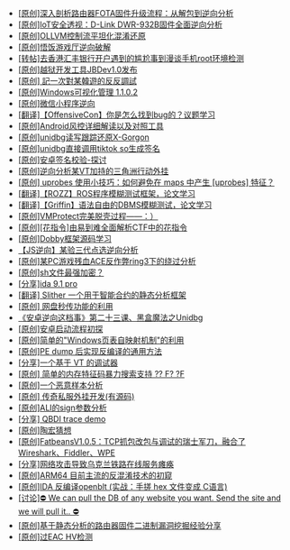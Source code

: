 + [[原创]深入剖析路由器FOTA固件升级流程：从解包到逆向分析](https://bbs.kanxue.com/thread-286209.htm)
+ [[原创]IoT安全透视：D-Link DWR-932B固件全面逆向分析](https://bbs.kanxue.com/thread-286208.htm)
+ [[原创]OLLVM控制流平坦化混淆还原](https://bbs.kanxue.com/thread-286151.htm)
+ [[原创]悟饭游戏厅逆向破解](https://bbs.kanxue.com/thread-286194.htm)
+ [[转帖]去香港汇丰银行开户遇到的尴尬事到漫谈手机root环境检测](https://bbs.kanxue.com/thread-285754.htm)
+ [[原创]越狱开发工具JBDev1.0发布](https://bbs.kanxue.com/thread-286201.htm)
+ [[原创] 記一次對某韓遊的反反調試](https://bbs.kanxue.com/thread-286089.htm)
+ [[原创]Windows可视化管理 1.1.0.2](https://bbs.kanxue.com/thread-284075.htm)
+ [[原创]微信小程序逆向](https://bbs.kanxue.com/thread-286197.htm)
+ [[翻译]【OffensiveCon】你是怎么找到bug的？议题学习](https://bbs.kanxue.com/thread-286204.htm)
+ [[原创]Android风控详细解读以及对照工具](https://bbs.kanxue.com/thread-286120.htm)
+ [[原创]unidbg读写跟踪还原X-Gorgon](https://bbs.kanxue.com/thread-285586.htm)
+ [[原创]unidbg直接调用tiktok so生成签名](https://bbs.kanxue.com/thread-285623.htm)
+ [[原创]安卓签名校验-探讨](https://bbs.kanxue.com/thread-285647.htm)
+ [[原创]逆向分析某VT加持的三角洲行动外挂](https://bbs.kanxue.com/thread-286195.htm)
+ [[原创] uprobes 使用小技巧：如何避免在 maps 中产生 [uprobes] 特征？](https://bbs.kanxue.com/thread-286128.htm)
+ [[翻译]【ROZZ】ROS程序模糊测试框架，论文学习](https://bbs.kanxue.com/thread-286213.htm)
+ [[翻译]【Griffin】语法自由的DBMS模糊测试，论文学习](https://bbs.kanxue.com/thread-286212.htm)
+ [[原创]VMProtect完美脱壳过程——：）](https://bbs.kanxue.com/thread-246429.htm)
+ [[原创][花指令]由易到难全面解析CTF中的花指令](https://bbs.kanxue.com/thread-279604.htm)
+ [[原创]Dobby框架源码学习](https://bbs.kanxue.com/thread-280661.htm)
+ [【JS逆向】某验三代点选逆向分析](https://bbs.kanxue.com/thread-286163.htm)
+ [[原创]某PC游戏残血ACE反作弊ring3下的绕过分析](https://bbs.kanxue.com/thread-284667.htm)
+ [[原创]sh文件最强加密？](https://bbs.kanxue.com/thread-286144.htm)
+ [[分享]ida 9.1 pro](https://bbs.kanxue.com/thread-285999.htm)
+ [[翻译] Slither 一个用于智能合约的静态分析框架](https://bbs.kanxue.com/thread-286214.htm)
+ [[原创] 网盘秒传功能的利用](https://bbs.kanxue.com/thread-284783.htm)
+ [《安卓逆向这档事》第二十三课、黑盒魔法之Unidbg](https://bbs.kanxue.com/thread-285073.htm)
+ [[原创]安卓启动流程初探](https://bbs.kanxue.com/thread-285949.htm)
+ [[原创]简单的"Windows页表自映射机制"的利用](https://bbs.kanxue.com/thread-285332.htm)
+ [[原创]PE dump 后实现反编译的通用方法](https://bbs.kanxue.com/thread-284958.htm)
+ [[分享]一个基于 VT 的调试器](https://bbs.kanxue.com/thread-286110.htm)
+ [[原创] 简单的内存特征码暴力搜索支持 ?? F? ?F](https://bbs.kanxue.com/thread-284451.htm)
+ [[原创]一个恶意样本分析](https://bbs.kanxue.com/thread-286066.htm)
+ [[原创] 传奇私服外挂开发(有源码)](https://bbs.kanxue.com/thread-285681.htm)
+ [[原创]ALI的sign参数分析](https://bbs.kanxue.com/thread-284292.htm)
+ [[分享] QBDI trace demo](https://bbs.kanxue.com/thread-285857.htm)
+ [[原创]陶宏猜想](https://bbs.kanxue.com/thread-286217.htm)
+ [[原创]FatbeansV1.0.5：TCP抓包改包与调试的瑞士军刀，融合了Wireshark、Fiddler、WPE](https://bbs.kanxue.com/thread-284571.htm)
+ [[分享]网络攻击导致乌克兰铁路在线服务瘫痪](https://bbs.kanxue.com/thread-286216.htm)
+ [[原创]ARM64 目前主流的反混淆技术的初窥](https://bbs.kanxue.com/thread-285567.htm)
+ [[原创]IDA 反编译openblt (实战：手搓 hex 文件变成 C语言)](https://bbs.kanxue.com/thread-285731.htm)
+ [[讨论]⛔️ We can pull the DB of any website you want. Send the site and we will pull it.. ⛔️](https://bbs.kanxue.com/thread-286221.htm)
+ [[原创]基于静态分析的路由器固件二进制漏洞挖掘经验分享](https://bbs.kanxue.com/thread-286055.htm)
+ [[原创]过EAC HV检测](https://bbs.kanxue.com/thread-274829.htm)
